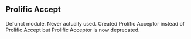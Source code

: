 ## Prolific Accept

Defunct module. Never actually used. Created Prolific Acceptor instead of
Prolific Accept but Prolific Acceptor is now deprecated.
